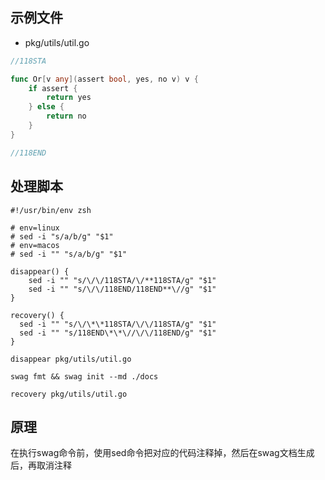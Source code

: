 
## 示例文件

- pkg/utils/util.go

```go
//118STA

func Or[v any](assert bool, yes, no v) v {
	if assert {
		return yes
	} else {
		return no
	}
}

//118END
```

## 处理脚本

```shell
#!/usr/bin/env zsh

# env=linux
# sed -i "s/a/b/g" "$1"
# env=macos
# sed -i "" "s/a/b/g" "$1"

disappear() {
    sed -i "" "s/\/\/118STA/\/**118STA/g" "$1"
    sed -i "" "s/\/\/118END/118END**\//g" "$1"
}

recovery() {
  sed -i "" "s/\/\*\*118STA/\/\/118STA/g" "$1"
  sed -i "" "s/118END\*\*\//\/\/118END/g" "$1"
}

disappear pkg/utils/util.go

swag fmt && swag init --md ./docs

recovery pkg/utils/util.go
```

## 原理

  在执行swag命令前，使用sed命令把对应的代码注释掉，然后在swag文档生成后，再取消注释
